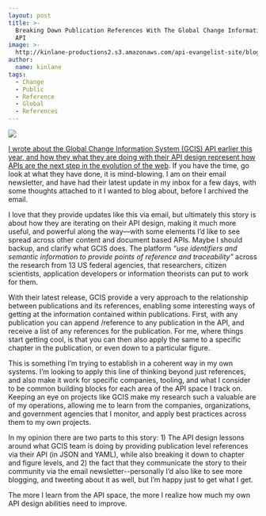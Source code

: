```yaml
---
layout: post
title: >-
  Breaking Down Publication References With The Global Change Information System
  API
image: >-
  http://kinlane-productions2.s3.amazonaws.com/api-evangelist-site/blog/Global-Change-Information-System-GCIS-home.png
author:
  name: kinlane
tags:
  - Change
  - Public
  - Reference
  - Global
  - References
---
```

[![](http://kinlane-productions2.s3.amazonaws.com/api-evangelist-site/blog/Global-Change-Information-System-GCIS-home.png)](http://data.globalchange.gov/)

[I wrote about the Global Change Information System (GCIS) API earlier this year, and how they what they are doing with their API design represent how APIs are the next step in the evolution of the web](http://apievangelist.com/2015/02/04/what-do-i-mean-when-i-say-apis-are-just-the-next-step-in-the-evolution-of-the-web/). If you have the time, go look at what they have done, it is mind-blowing. I am on their email newsletter, and have had their latest update in my inbox for a few days, with some thoughts attached to it I wanted to blog about, before I archived the email.

I love that they provide updates like this via email, but ultimately this story is about how they are iterating on their API design, making it much more useful, and powerful along the way—with some elements I’d like to see spread across other content and document based APIs. Maybe I should backup, and clarify what GCIS does. The platform _“use identifiers and semantic information to provide points of reference and traceability”_ across the research from 13 US federal agencies, that researchers, citizen scientists, application developers or information theorists can put to work for them.

With their latest release, GCIS provide a very approach to the relationship between publications and its references, enabling some interesting ways of getting at the information contained within publications. First, with any publication you can append /reference to any publication in the API, and receive a list of any references for the publication. For me, where things start getting cool, is that you can then also apply the same to a specific chapter in the publication, or even down to a particular figure.

This is something I’m trying to establish in a coherent way in my own systems. I’m looking to apply this line of thinking beyond just references, and also make it work for specific companies, tooling, and what I consider to be common building blocks for each area of the API space I track on. Keeping an eye on projects like GCIS make my research such a valuable are of my operations, allowing me to learn from the companies, organizations, and government agencies that I monitor, and apply best practices across them to my own projects.

In my opinion there are two parts to this story: 1) The API design lessons around what GCIS team is doing by providing publication level references via their API (in JSON and YAML), while also breaking it down to chapter and figure levels, and 2) the fact that they communicate the story to their community via the email newsletter--personally I’d also like to see more blogging, and tweeting about it as well, but I’m happy just to get what I get.

The more I learn from the API space, the more I realize how much my own API design abilities need to improve.